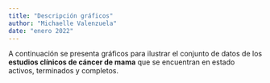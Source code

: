 ```yaml
---
title: "Descripción gráficos"
author: "Michaelle Valenzuela"
date: "enero 2022"
---
```


A continuación se presenta gráficos para ilustrar el conjunto de datos de los **estudios clínicos de cáncer de mama** que se encuentran en estado activos, terminados y completos.
